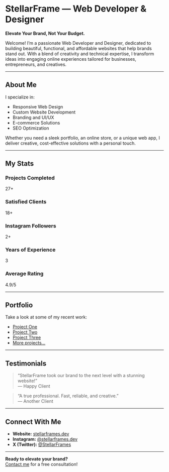 # StellarFrame — Web Developer & Designer

**Elevate Your Brand, Not Your Budget.**

Welcome! I’m a passionate Web Developer and Designer, dedicated to building beautiful, functional, and affordable websites that help brands stand out. With a blend of creativity and technical expertise, I transform ideas into engaging online experiences tailored for businesses, entrepreneurs, and creatives.

---

## About Me

I specialize in:
- Responsive Web Design
- Custom Website Development
- Branding and UI/UX
- E-commerce Solutions
- SEO Optimization

Whether you need a sleek portfolio, an online store, or a unique web app, I deliver creative, cost-effective solutions with a personal touch.

---

## My Stats

<div class="stats-widgets">
  <!-- Replace these placeholders with real widgets or dynamic counters -->

  <div class="widget">
    <h3>Projects Completed</h3>
    <span id="projects-count">27+</span>
  </div>
  <div class="widget">
    <h3>Satisfied Clients</h3>
    <span id="clients-count">18+</span>
  </div>
  <div class="widget">
    <h3>Instagram Followers</h3>
    <span id="instagram-followers">2+</span>
  </div>
  <div class="widget">
    <h3>Years of Experience</h3>
    <span id="years-experience">3</span>
  </div>
  <div class="widget">
    <h3>Average Rating</h3>
    <span id="average-rating">4.9/5</span>
  </div>
</div>

---

## Portfolio

Take a look at some of my recent work:
- [Project One](#)
- [Project Two](#)
- [Project Three](#)
- [More projects…](#)

---

## Testimonials

> “StellarFrame took our brand to the next level with a stunning website!”  
> — Happy Client

> “A true professional. Fast, reliable, and creative.”  
> — Another Client

---

## Connect With Me

- **Website:** [stellarframes.dev](https://www.stellarframes.dev)
- **Instagram:** [@stellarframes.dev](https://www.instagram.com/stellarframes.dev)
- **X (Twitter):** [@StellarFrames](https://x.com/StellarFrames)

---

**Ready to elevate your brand?**  
[Contact me](mailto:hello@stellarframes.dev) for a free consultation!
